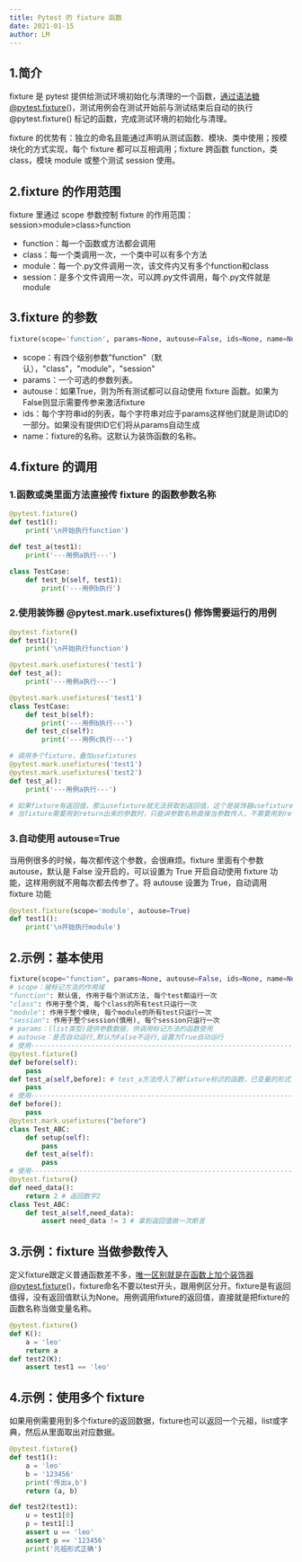 ```yaml
---
title: Pytest 的 fixture 函数
date: 2021-01-15
author: LM
---
```


## 1.简介

fixture 是 pytest 提供给测试环境初始化与清理的一个函数，通过语法糖@pytest.fixture()，测试用例会在测试开始前与测试结束后自动的执行 @pytest.fixture() 标记的函数，完成测试环境的初始化与清理。

fixture 的优势有：独立的命名且能通过声明从测试函数、模块、类中使用；按模块化的方式实现，每个 fixture 都可以互相调用；fixture 跨函数 function，类 class，模块 module 或整个测试 session 使用。

## 2.fixture 的作用范围

fixture 里通过 scope 参数控制 fixture 的作用范围：session>module>class>function

- function：每一个函数或方法都会调用
- class：每一个类调用一次，一个类中可以有多个方法
- module：每一个.py文件调用一次，该文件内又有多个function和class
- session：是多个文件调用一次，可以跨.py文件调用，每个.py文件就是module

## 3.fixture 的参数

```python
fixture(scope='function', params=None, autouse=False, ids=None, name=None)
```

- scope：有四个级别参数"function"（默认），"class"，"module"，"session"
- params：一个可选的参数列表。
- autouse：如果True，则为所有测试都可以自动使用 fixture 函数。如果为False则显示需要传参来激活fixture
- ids：每个字符串id的列表，每个字符串对应于params这样他们就是测试ID的一部分。如果没有提供ID它们将从params自动生成
- name：fixture的名称。这默认为装饰函数的名称。

## 4.fixture 的调用 

### 1.函数或类里面方法直接传 fixture 的函数参数名称

```python
@pytest.fixture()
def test1():
    print('\n开始执行function')

def test_a(test1):
    print('---用例a执行---')

class TestCase:
    def test_b(self, test1):
        print('---用例b执行')
```

### 2.使用装饰器 @pytest.mark.usefixtures() 修饰需要运行的用例

```python
@pytest.fixture()
def test1():
    print('\n开始执行function')

@pytest.mark.usefixtures('test1')
def test_a():
    print('---用例a执行---')

@pytest.mark.usefixtures('test1')
class TestCase:
    def test_b(self):
        print('---用例b执行---')
    def test_c(self):
        print('---用例c执行---')

# 调用多个fixture，叠加usefixtures
@pytest.mark.usefixtures('test1')
@pytest.mark.usefixtures('test2')
def test_a():
    print('---用例a执行---')

# 如果fixture有返回值，那么usefixture就无法获取到返回值，这个是装饰器usefixture与用例直接传fixture参数的区别。
# 当fixture需要用到return出来的参数时，只能讲参数名称直接当参数传入，不需要用到return出来的参数时，两种方式都可以。
```

### 3.自动使用 autouse=True

当用例很多的时候，每次都传这个参数，会很麻烦。fixture 里面有个参数 autouse，默认是 False 没开启的，可以设置为 True 开启自动使用 fixture 功能，这样用例就不用每次都去传参了。将 autouse 设置为 True，自动调用 fixture 功能

```python
@pytest.fixture(scope='module', autouse=True)
def test1():
    print('\n开始执行module')
```

## 2.示例：基本使用

```python
fixture(scope="function", params=None, autouse=False, ids=None, name=None)
# scope：被标记方法的作用域 
"function": 默认值, 作用于每个测试方法, 每个test都运行一次
"class": 作用于整个类, 每个class的所有test只运行一次
"module": 作用于整个模块, 每个module的所有test只运行一次
"session": 作用于整个session(慎用), 每个session只运行一次
# params：(list类型)提供参数数据，供调用标记方法的函数使用
# autouse：是否自动运行,默认为False不运行,设置为True自动运行
# 使用----------------------------------------------------------------------
@pytest.fixture()
def before(self):
    pass
def test_a(self,before): # ️test_a方法传入了被fixture标识的函数，已变量的形式
    pass
# 使用----------------------------------------------------------------------
def before():
    pass
@pytest.mark.usefixtures("before")
class Test_ABC:
    def setup(self):
        pass
    def test_a(self):
        pass
# 使用----------------------------------------------------------------------
@pytest.fixture()
def need_data():
    return 2 # 返回数字2
class Test_ABC:
    def test_a(self,need_data):
        assert need_data != 3 # 拿到返回值做一次断言
```

## 3.示例：fixture 当做参数传入

定义fixture跟定义普通函数差不多，唯一区别就是在函数上加个装饰器@pytest.fixture()，fixture命名不要以test开头，跟用例区分开。fixture是有返回值得，没有返回值默认为None。用例调用fixture的返回值，直接就是把fixture的函数名称当做变量名称。

```python
@pytest.fixture()
def K():
    a = 'leo'
    return a
def test2(K):
    assert test1 == 'leo'
```

## 4.示例：使用多个 fixture

如果用例需要用到多个fixture的返回数据，fixture也可以返回一个元祖，list或字典，然后从里面取出对应数据。

```python
@pytest.fixture()
def test1():
    a = 'leo'
    b = '123456'
    print('传出a,b')
    return (a, b)

def test2(test1):
    u = test1[0]
    p = test1[1]
    assert u == 'leo'
    assert p == '123456'
    print('元祖形式正确')
```
